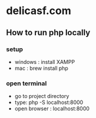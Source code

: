 # delicasf.com

## How to run php locally
### setup
- windows : install XAMPP
- mac : brew install php

### open terminal
- go to project directory
- type: php -S localhost:8000
- open browser : localhost:8000
